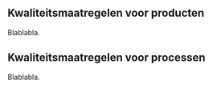 ## Kwaliteitsmaatregelen voor producten

Blablabla.

## Kwaliteitsmaatregelen voor processen

Blablabla.


